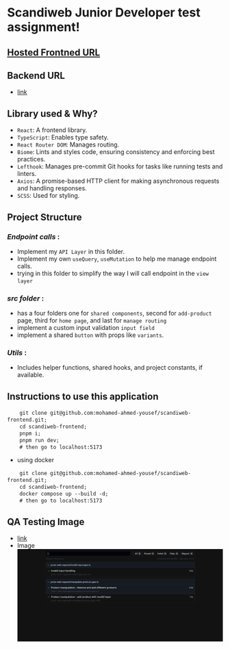 # Scandiweb Junior Developer test assignment!

## [Hosted Frontned URL](http://20.106.235.162:5173/)


## Backend URL
- [link](https://github.com/mohamed-ahmed-yousef/scandiweb-backend)

## Library used & Why?

- `React`: A frontend library.
- `TypeScript`: Enables type safety.
- `React Router DOM`: Manages routing.
- `Biome`: Lints and styles code, ensuring consistency and enforcing best practices.
- `Lefthook`: Manages pre-commit Git hooks for tasks like running tests and linters.
- `Axios`: A promise-based HTTP client for making asynchronous requests and handling responses.
- `SCSS`: Used for styling.

## Project Structure

### *Endpoint calls* :
- Implement my `API Layer` in this folder.
- Implement my own `useQuery`, `useMutation` to help me manage endpoint calls.
- trying in this folder to simplify the way I will call endpoint in the `view layer`

### *src folder* :
- has a four folders one for `shared components`, second for `add-product` page, third for `home page`, and last for `manage routing`
- implement a custom input validation `input field`
- implement a shared `button` with props like `variants`.

### *Utils* :
- Includes helper functions, shared hooks, and project constants, if available.

## Instructions to use this application

```shell
    git clone git@github.com:mohamed-ahmed-yousef/scandiweb-frontend.git;
    cd scandiweb-frontend;
    pnpm i;
    pnpm run dev;
    # then go to localhost:5173
```
- using docker
```shell
    git clone git@github.com:mohamed-ahmed-yousef/scandiweb-frontend.git;
    cd scandiweb-frontend;
    docker compose up --build -d;
    # then go to localhost:5173
```
## QA Testing Image
- [link](http://165.227.98.170/reports/20-106-235-162-1725215109670/index.html)
- Image
![img.png](img.png)